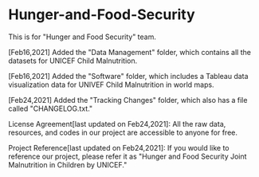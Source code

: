 # Hunger-and-Food-Security

This is for "Hunger and Food Security" team. 

[Feb16,2021] Added the "Data Management" folder, which contains all the datasets for UNICEF Child Malnutrition.

[Feb16,2021] Added the "Software" folder, which includes a Tableau data visualization data for UNIVEF Child Malnutrition in world maps.

[Feb24,2021] Added the "Tracking Changes" folder, which also has a file called "CHANGELOG.txt."

License Agreement[last updated on Feb24,2021]: 
All the raw data, resources, and codes in our project are accessible to anyone for free. 

Project Reference[last updated on Feb24,2021]: 
If you would like to reference our project, please refer it as "Hunger and Food Security Joint Malnutrition in Children by UNICEF."
